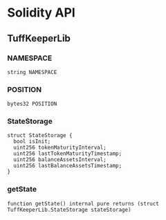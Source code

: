 # Solidity API

## TuffKeeperLib

### NAMESPACE

```solidity
string NAMESPACE
```

### POSITION

```solidity
bytes32 POSITION
```

### StateStorage

```solidity
struct StateStorage {
  bool isInit;
  uint256 tokenMaturityInterval;
  uint256 lastTokenMaturityTimestamp;
  uint256 balanceAssetsInterval;
  uint256 lastBalanceAssetsTimestamp;
}
```

### getState

```solidity
function getState() internal pure returns (struct TuffKeeperLib.StateStorage stateStorage)
```

